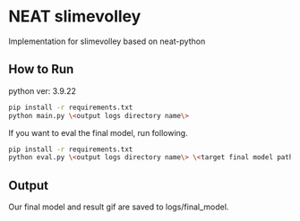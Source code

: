 # NEAT slimevolley

Implementation for slimevolley based on neat-python

## How to Run

python ver: 3.9.22

```bash
pip install -r requirements.txt
python main.py \<output logs directory name\>
```

If you want to eval the final model, run following.

```bash
pip install -r requirements.txt
python eval.py \<output logs directory name\> \<target final model path\>
```

## Output

Our final model and result gif are saved to logs/final_model.
